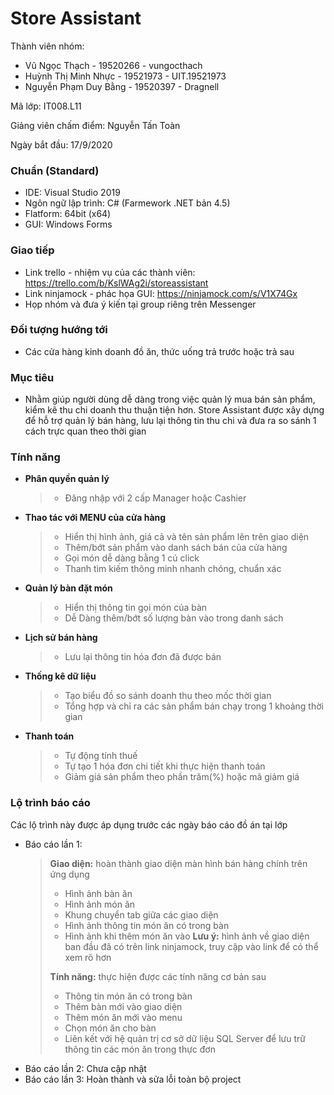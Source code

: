 # **Store Assistant**

Thành viên nhóm:
+ Vũ Ngọc Thạch - 19520266 - vungocthach
+ Huỳnh Thị Minh Nhực - 19521973 - UIT.19521973 
+ Nguyễn Phạm Duy Bằng - 19520397 - Dragnell

Mã lớp: IT008.L11

Giảng viên chấm điểm: Nguyễn Tấn Toàn

Ngày bắt đầu: 17/9/2020
        
### Chuẩn (Standard)

+ IDE: Visual Studio 2019
+ Ngôn ngữ lập trình: C# (Farmework .NET bản 4.5)
+ Flatform: 64bit (x64)
+ GUI: Windows Forms

### Giao tiếp

+ Link trello - nhiệm vụ của các thành viên: https://trello.com/b/KslWAg2i/storeassistant
+ Link ninjamock - phác họa GUI: https://ninjamock.com/s/V1X74Gx
+ Họp nhóm và đưa ý kiến tại group riêng trên Messenger

### Đối tượng hướng tới

+ Các cửa hàng kinh doanh đồ ăn, thức uống trả trước hoặc trả sau 

### Mục tiêu

+ Nhằm giúp người dùng dễ dàng trong việc quản lý mua bán sản phẩm, kiểm kê thu chi doanh thu thuận tiện hơn. Store Assistant được xây dựng để hỗ trợ quản lý bán hàng, lưu lại thông tin thu chi và đưa ra so sánh 1 cách trực quan theo thời gian

### Tính năng

+ **Phân quyền quản lý** 
	>* Đăng nhập với 2 cấp Manager hoặc Cashier
+ **Thao tác với MENU của cửa hàng**
	>* Hiển thị hình ảnh, giá cả và tên sản phẩm lên trên giao diện
	>* Thêm/bớt sản phẩm vào danh sách bán của cửa hàng
	>* Gọi món dễ dàng bằng 1 cú click
	>* Thanh tìm kiếm thông minh nhanh chóng, chuẩn xác 
+ **Quản lý bàn đặt món**
	>* Hiển thị thông tin gọi món của bàn
	>* Dễ Dàng thêm/bớt số lượng bàn vào trong danh sách
+ **Lịch sử bán hàng**
	>* Lưu lại thông tin hóa đơn đã được bán
+ **Thống kê dữ liệu**
	>* Tạo biểu đồ so sánh doanh thu theo mốc thời gian 
	>* Tổng hợp và chỉ ra các sản phẩm bán chạy trong 1 khoảng thời gian
+ **Thanh toán**
	>* Tự động tính thuế
	>* Tự tạo 1 hóa đơn chi tiết khi thực hiện thanh toán
	>* Giảm giá sản phẩm theo phần trăm(%) hoặc mã giảm giá 
	
### Lộ trình báo cáo

Các lộ trình này được áp dụng trước các ngày báo cáo đồ án tại lớp
+ Báo cáo lần 1: 
	> **Giao diện:** hoàn thành giao diện màn hình bán hàng chính trên ứng dụng
	>* Hình ảnh bàn ăn
	>* Hình ảnh món ăn
	>* Khung chuyển tab giữa các giao diện
	>* Hình ảnh thông tin món ăn có trong bàn
	>* Hình ảnh khi thêm món ăn vào
	>  **Lưu ý:** hình ảnh về giao diện ban đầu đã có trên link ninjamock, truy cập vào link để có thể xem rõ hơn
	>
	> **Tính năng:**  thực hiện được các tính năng cơ bản sau
	>* Thông tin món ăn có trong bàn
	>* Thêm bàn mới vào giao diện
	>* Thêm món ăn mới vào menu
	>* Chọn món ăn cho bàn
	>* Liên kết với hệ quản trị cơ sở dữ liệu SQL Server để lưu trữ thông tin các món ăn trong thực đơn
+ Báo cáo lần 2: Chưa cập nhật
+ Báo cáo lần 3: Hoàn thành và sửa lỗi toàn bộ project
